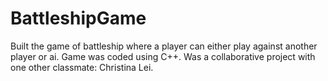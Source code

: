 # BattleshipGame
Built the game of battleship where a player can either play against another player or ai.
Game was coded using C++.
Was a collaborative project with one other classmate: Christina Lei.

